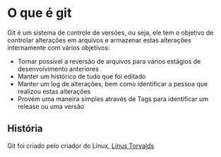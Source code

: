 # O que é git

Git é um sistema de controle de versões, ou seja, ele tem o objetivo de controlar alterações em arquivos e armazenar estas alterações internamente com vários objetivos:

- Tornar possível a reversão de arquivos para vários estágios de desenvolvimento anteriores
- Manter um histórico de tudo que foi editado
- Manter um log de alterações, bem como identificar a pessoa que realizou estas alterações
- Provém uma maneira simples através de Tags para identificar um release ou uma versão

## História

Git foi criado pelo criador do Linux, [Linus Torvalds](https://github.com/torvalds)
